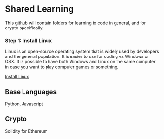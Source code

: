 # Shared Learning
This github will contain folders for learning to code in general, and for crypto specifically.

### Step 1: Install Linux
Linux is an open-source operating system that is widely used by developers and the general population. It is easier to use for coding vs Windows or OSX. It is possible to have both Windows and Linux on the same computer in case you want to play computer games or something.

[Install Linux](https://ubuntu.com/tutorials/install-ubuntu-desktop#1-overview)

## Base Languages
Python, Javascript

## Crypto
Solidity for Ethereum
